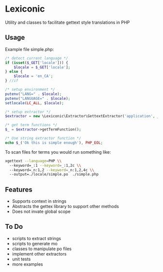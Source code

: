 Lexiconic
=========

Utility and classes to facilitate gettext style translations in PHP

Usage
-----

Example file simple.php:
```PHP
/* detect current language */
if (isset($_GET['locale'])) {
    $locale = $_GET['locale'];
} else {
    $locale = 'en_CA';
} //if

/* setup environment */
putenv("LANG=" . $locale);
putenv("LANGUAGE=" . $locale);
setlocale(LC_ALL, $locale);

/* setup extractor */
$extractor = new \Lexiconic\Extractor\GettextExtractor('application', __DIR__ .'/locale/');

/* get term functions */
$_ = $extractor->getTermFunction();

/* Use string extractor function */
echo $_('Ok this is simple enough'), PHP_EOL;

```

To scan files for terms you would run something like:
```bash
xgettext --language=PHP \\
  --keyword=_:1 --keyword=_:1,2c \\
  --keyword=_n:1,2 --keyword=_n:1,2,4c \\
  --output=./locale/simple.po  ./simple.php
```


Features
--------
* Supports context in strings
* Abstracts the gettex library to support other methods
* Does not invate global scope
 
To Do
-----
* scripts to extract strings
* scripts to generate mo
* classes to manipulate po files
* implement other extractors
* unit tests
* more examples

